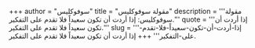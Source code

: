 +++
author = "سوفوكليس"
title = "مقولة سوفوكليس"
description = '''مقولة سوفوكليس: إذا أردت أن تكون سعيداً فلا تقدم على التفكير.'''
quote = '''إذا أردت أن تكون سعيداً فلا تقدم على التفكير.'''
slug = '''إذا-أردت-أن-تكون-سعيداً-فلا-تقدم-على-التفكير'''
+++
إذا أردت أن تكون سعيداً فلا تقدم على التفكير.
